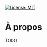 [![License: MIT](https://img.shields.io/badge/License-MIT-yellow.svg)](https://opensource.org/licenses/MIT)

# À propos

TODO
